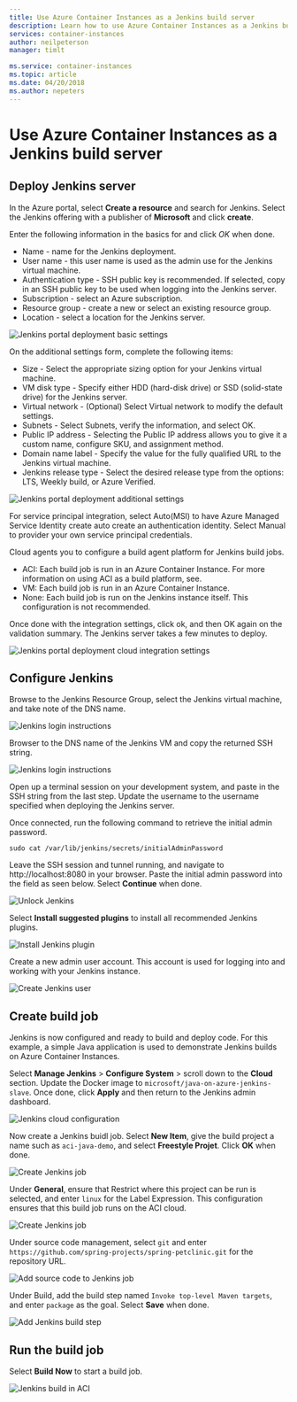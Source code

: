 ```yaml
---
title: Use Azure Container Instances as a Jenkins build server
description: Learn how to use Azure Container Instances as a Jenkins build server.
services: container-instances
author: neilpeterson
manager: timlt

ms.service: container-instances
ms.topic: article
ms.date: 04/20/2018
ms.author: nepeters
---
```


# Use Azure Container Instances as a Jenkins build server

## Deploy Jenkins server

In the Azure portal, select **Create a resource** and search for Jenkins. Select the Jenkins offering with a publisher of **Microsoft** and click **create**.

Enter the following information in the basics for and click *OK* when done.

- Name - name for the Jenkins deployment.
- User name - this user name is used as the admin use for the Jenkins virtual machine.
- Authentication type - SSH public key is recommended. If selected, copy in an SSH public key to be used when logging into the Jenkins server.
- Subscription - select an Azure subscription.
- Resource group - create a new or select an existing resource group.
- Location - select a location for the Jenkins server.

![Jenkins portal deployment basic settings](./media/container-instances-jenkins/jenkins-portal-01.png)

On the additional settings form, complete the following items:

- Size - Select the appropriate sizing option for your Jenkins virtual machine.
- VM disk type - Specify either HDD (hard-disk drive) or SSD (solid-state drive) for the Jenkins server.
- Virtual network - (Optional) Select Virtual network to modify the default settings.
- Subnets - Select Subnets, verify the information, and select OK.
- Public IP address - Selecting the Public IP address allows you to give it a custom name, configure SKU, and assignment method.
- Domain name label - Specify the value for the fully qualified URL to the Jenkins virtual machine.
- Jenkins release type - Select the desired release type from the options: LTS, Weekly build, or Azure Verified.

![Jenkins portal deployment additional settings](./media/container-instances-jenkins/jenkins-portal-02.png)

For service principal integration, select Auto(MSI) to have Azure Managed Service Identity create auto create an authentication identity. Select Manual to provider your own service principal credentials.

Cloud agents you to configure a build agent platform for Jenkins build jobs.

- ACI: Each build job is run in an Azure Container Instance. For more information on using ACI as a build platform, see.
- VM: Each build job is run in an Azure Container Instance.
- None: Each build job is run on the Jenkins instance itself. This configuration is not recommended.

Once done with the integration settings, click ok, and then OK again on the validation summary. The Jenkins server takes a few minutes to deploy.

![Jenkins portal deployment cloud integration settings](./media/container-instances-jenkins/jenkins-portal-03.png)

## Configure Jenkins

Browse to the Jenkins Resource Group, select the Jenkins virtual machine, and take note of the DNS name.

![Jenkins login instructions](./media/container-instances-jenkins/jenkins-portal-fqdn.png)

Browser to the DNS name of the Jenkins VM and copy the returned SSH string.

![Jenkins login instructions](./media/container-instances-jenkins/jenkins-portal-04.png)

Open up a terminal session on your development system, and paste in the SSH string from the last step. Update the username to the username specified when deploying the Jenkins server.

Once connected, run the following command to retrieve the initial admin password.

```
sudo cat /var/lib/jenkins/secrets/initialAdminPassword
```

Leave the SSH session and tunnel running, and navigate to http://localhost:8080 in your browser. Paste the initial admin password into the field as seen below. Select **Continue** when done.

![Unlock Jenkins](./media/container-instances-jenkins/jenkins-portal-05.png)

Select **Install suggested plugins** to install all recommended Jenkins plugins.

![Install Jenkins plugin](./media/container-instances-jenkins/jenkins-portal-06.png)

Create a new admin user account. This account is used for logging into and working with your Jenkins instance.

![Create Jenkins user](./media/container-instances-jenkins/jenkins-portal-07.png)

## Create build job

Jenkins is now configured and ready to build and deploy code. For this example, a simple Java application is used to demonstrate Jenkins builds on Azure Container Instances.

Select **Manage Jenkins** > **Configure System** > scroll down to the **Cloud** section. Update the Docker image to `microsoft/java-on-azure-jenkins-slave`. Once done, click **Apply** and then return to the Jenkins admin dashboard.

![Jenkins cloud configuration](./media/container-instances-jenkins/jenkins-aci-image.png)

Now create a Jenkins buidl job. Select **New Item**, give the build project a name such as `aci-java-demo`, and select **Freestyle Projet**. Click **OK** when done.

![Create Jenkins job](./media/container-instances-jenkins/jenkins-new-job.png)

Under **General**, ensure that Restrict where this project can be run is selected, and enter `linux` for the Label Expression. This configuration ensures that this build job runs on the ACI cloud.

![Create Jenkins job](./media/container-instances-jenkins/jenkins-job-01.png)

Under source code management, select `git` and enter `https://github.com/spring-projects/spring-petclinic.git` for the repository URL.

![Add source code to Jenkins job](./media/container-instances-jenkins/jenkins-job-02.png)

Under Build, add the build step named `Invoke top-level Maven targets`, and enter `package` as the goal. Select **Save** when done.

![Add Jenkins build step](./media/container-instances-jenkins/jenkins-job-03.png)

## Run the build job

Select **Build Now** to start a build job.

![Jenkins build in ACI](./media/container-instances-jenkins/jenkins-aci.png)

